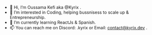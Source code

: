 - 👋 Hi, I’m Oussama Kefi aka @Kyrix .
- 👀 I’m interested in Coding, helping bussnisess to scale up & Entrepreneurship.
- 🌱 I’m currently learning ReactJs & Spanish.
- 📫 You can reach me on Discord: .kyrix or Email: contact@kyrix.dev .

<!---
kyrixdev/kyrixdev is a ✨ special ✨ repository because its `README.md` (this file) appears on your GitHub profile.
You can click the Preview link to take a look at your changes.
--->
